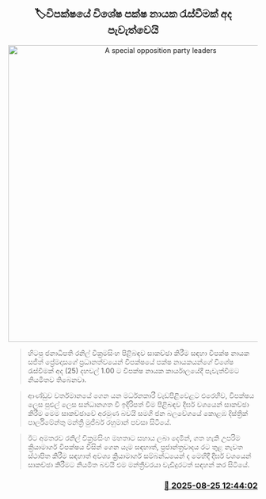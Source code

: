 <p align='center'><b><h2 align='center' title='A special opposition party leaders' meeting will be held today'>🏷විපක්ෂයේ විශේෂ පක්ෂ නායක රැස්වීමක් අද පැවැත්වෙයි</h2></b></p>
<p align='center'><img src='https://helakuru.sgp1.cdn.digitaloceanspaces.com/esana/images/lib/sajith-premadasa-archived.jpg' width='600' alt='A special opposition party leaders' meeting will be held today'></p>

> හිටපු ජනාධිපති රනිල් වික්‍රමසිංහ පිළිබඳව සාකච්ඡා කිරීම සඳහා විපක්ෂ නායක සජිත් ප්‍රේමදාසගේ ප්‍රධානත්වයෙන් විපක්ෂයේ පක්ෂ නායකයන්ගේ විශේෂ රැස්වීමක් අද (25) දහවල් 1.00 ට විපක්ෂ නායක කාර්යාලයේදී පැවැත්වීමට නියමිතව තිබෙනවා.

> ආණ්ඩුව වර්තමානයේ ගෙන යන මර්ධනකාරී වැඩපිළිවෙළට එරෙහිව, විපක්ෂය ලෙස පුළුල් ලෙස සන්ධානගත වී ඉදිරිපත් වීම පිළිබඳව දීර්ඝ වශයෙන් සාකච්ඡා කිරීම මෙම සාකච්ඡාවේ අරමුණ බවයි සමගි ජන බලවේගයේ කොළඹ දිස්ත්‍රික් පාර්ලිමේන්තු මන්ත්‍රී මුජිබර් රහුමාන් පවසා සිටියේ.

> ඊට අමතරව රනිල් වික්‍රමසිංහ මහතාට සහාය ලබා දෙමින්, ගත හැකි උපරිම ක්‍රියාමාර්ග විපක්ෂය විසින් ගෙන යෑම සඳහාත්, ප්‍රජාන්ත්‍රවාදය රට තුළ නැවත ස්ථාපිත කිරීම සඳහාත් අවශ්‍ය ක්‍රියාමාර්ග සම්බන්ධයෙන් ද මෙහිදී දීර්ඝ වශයෙන් සාකච්ඡා කිරීමට නියමිත බවයි එම මන්ත්‍රීවරයා වැඩිදුරටත් සඳහන් කර සිටියේ.



<h3 align='right'><a href='https://www.helakuru.lk/esana/p/113029/'>📅 2025-08-25 12:44:02</a></h3>
